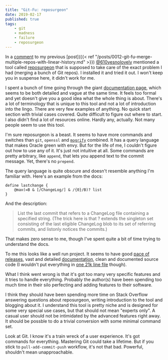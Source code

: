 ```yaml
---
title: "Git-Fu: reposurgeon"
date: 2019-02-17
published: true
tags:
    - git
    - madness
    - failure
    - reposurgeon
---
```


In a [comment](https://dev.to/610yesnolovely/comment/8nk8) to my previous [post]({{< ref "/posts/0012-git-fu-merge-multiple-repos-with-linear-history.md" >}}) [@610yesnolovely](https://dev.to/610yesnolovely) mentioned a tool called [reposurgeon](https://gitlab.com/esr/reposurgeon) that is supposed to take care of the exact problem I had (merging a bunch of Git repos). I installed it and tried it out. I won't keep you in suspense here, it didn't work for me.

I spent a bunch of time going through the giant [documentation page](http://www.catb.org/~esr/reposurgeon/reposurgeon.html), which seems to be both detailed and vague at the same time. It feels too formal and yet doesn't give you a good idea what the whole thing is about. There's a lot of terminology that is unique to this tool and not a lot of introduction into the lingo. There are very few examples of anything. No quick start section with trivial cases covered. Quite difficult to figure out where to start. I also didn't find a lot of resources online. Hardly any, actually. Not many people seem to use this tool.

I'm sure reposurgeon is a beast. It seems to have more commands and switches than `git`, `openssl` and [`mogrify`](https://imagemagick.org/script/mogrify.php) combined. It has a query language that makes Oracle green with envy. But for the life of me, I couldn't figure out how to use any of it. It's just not intuitive at all. Some commands are pretty arbitrary, like `append`, that lets you append text to the commit message. Yet, there's no `prepend`.

The query language is quite obscure and doesn't resemble anything I'm familiar with. Here's an example from the docs:

```
define lastchange {
    @max(=B & [/ChangeLog/] & /{0}/B)? list
}
```

And the description:

> List the last commit that refers to a ChangeLog file containing a specified string. (The trick here is that ? extends the singleton set consisting of the last eligible ChangeLog blob to its set of referring commits, and listonly notices the commits.)

That makes zero sense to me, though I've spent quite a bit of time trying to understand the docs.

To me this looks like a well run project. It seems to have good [pace of releases](http://www.catb.org/~esr/reposurgeon/NEWS), vast and detailed [documentation](http://www.catb.org/esr/reposurgeon/), clean and documented source code (I wouldn't put everything in [one 21k line file](https://gitlab.com/esr/reposurgeon/blob/master/src/goreposurgeon/goreposurgeon.go) though).

What I think went wrong is that it's got too many very specific features and it tries to handle everything. Probably the author(s) have been spending too much time in their silo perfecting and adding features to their software.

I think they should have been spending more time on Stack Overflow answering questions about reposurgeon, writing introduction to the tool and blogging about it. I understand this tool is pretty niche and is designed for some very special use cases, but that should not mean "experts only". A casual user should not be intimidated by the advanced features right away. It should be possble to do a trivial conversion with some minimal command set.

Look at Git. I know it's a train wreck of a user experience. It's got commands for everything. Mastering Git could take a lifetime. But if you stick to `pull-add-commit-push` workflow, it's not that bad. Powerful, shouldn't mean unapproachable.
